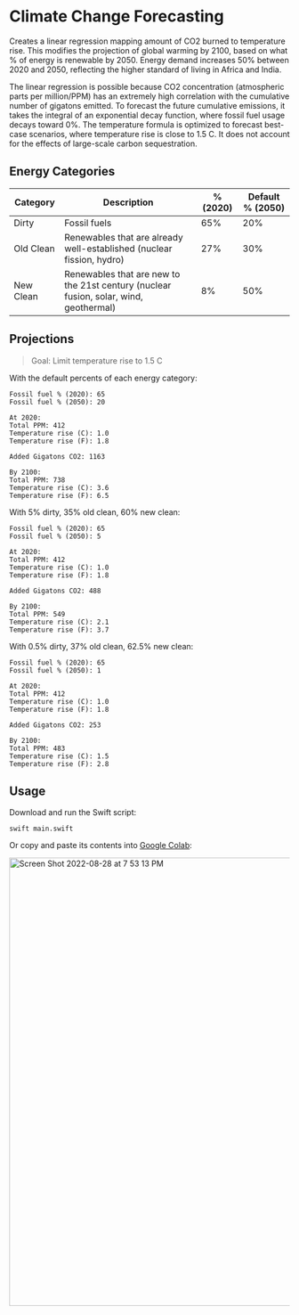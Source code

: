 # Climate Change Forecasting

Creates a linear regression mapping amount of CO2 burned to temperature rise. This modifies the projection of global warming by 2100, based on what % of energy is renewable by 2050. Energy demand increases 50% between 2020 and 2050, reflecting the higher standard of living in Africa and India.

The linear regression is possible because CO2 concentration (atmospheric parts per million/PPM) has an extremely high correlation with the cumulative number of gigatons emitted. To forecast the future cumulative emissions, it takes the integral of an exponential decay function, where fossil fuel usage decays toward 0%. The temperature formula is optimized to forecast best-case scenarios, where temperature rise is close to 1.5 C. It does not account for the effects of large-scale carbon sequestration.

## Energy Categories

| Category | Description | % (2020) | Default % (2050) |
| -------- | ----------- | -------- | ---------------- |
| Dirty | Fossil fuels | 65% | 20% |
| Old Clean | Renewables that are already well-established (nuclear fission, hydro) | 27% | 30% |
| New Clean | Renewables that are new to the 21st century (nuclear fusion, solar, wind, geothermal) | 8% | 50% |

## Projections

> Goal: Limit temperature rise to 1.5 C

With the default percents of each energy category:

```
Fossil fuel % (2020): 65
Fossil fuel % (2050): 20

At 2020:
Total PPM: 412
Temperature rise (C): 1.0
Temperature rise (F): 1.8

Added Gigatons CO2: 1163

By 2100:
Total PPM: 738
Temperature rise (C): 3.6
Temperature rise (F): 6.5
```

With 5% dirty, 35% old clean, 60% new clean:

```
Fossil fuel % (2020): 65
Fossil fuel % (2050): 5

At 2020:
Total PPM: 412
Temperature rise (C): 1.0
Temperature rise (F): 1.8

Added Gigatons CO2: 488

By 2100:
Total PPM: 549
Temperature rise (C): 2.1
Temperature rise (F): 3.7
```

With 0.5% dirty, 37% old clean, 62.5% new clean:

```
Fossil fuel % (2020): 65
Fossil fuel % (2050): 1

At 2020:
Total PPM: 412
Temperature rise (C): 1.0
Temperature rise (F): 1.8

Added Gigatons CO2: 253

By 2100:
Total PPM: 483
Temperature rise (C): 1.5
Temperature rise (F): 2.8
```

## Usage

Download and run the Swift script:

```
swift main.swift
```

Or copy and paste its contents into [Google Colab](https://github.com/philipturner/swift-colab):

<img width="805" alt="Screen Shot 2022-08-28 at 7 53 13 PM" src="https://user-images.githubusercontent.com/71743241/187099966-086198cc-4610-4e22-b5db-ef9052929878.png">
